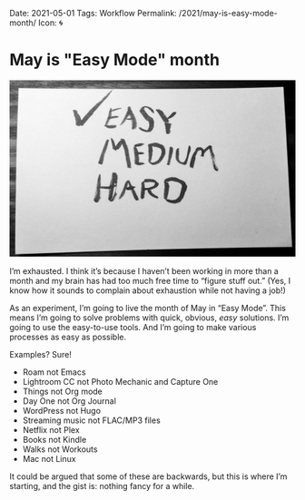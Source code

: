 Date: 2021-05-01
Tags: Workflow
Permalink: /2021/may-is-easy-mode-month/
Icon: 🌀

# May is "Easy Mode" month

![](/_img/2021/APC_0001.jpg)

I’m exhausted. I think it’s because I haven’t been working in more than a month and my brain has had too much free time to “figure stuff out.” (Yes, I know how it sounds to complain about exhaustion while not having a job!)

As an experiment, I’m going to live the month of May in “Easy Mode”. This means I’m going to solve problems with quick, obvious, _easy_ solutions. I’m going to use the easy-to-use tools. And I’m going to make various processes as easy as possible.

Examples? Sure!

*   Roam not Emacs
*   Lightroom CC not Photo Mechanic and Capture One
*   Things not Org mode
*   Day One not Org Journal
*   WordPress not Hugo
*   Streaming music not FLAC/MP3 files
*   Netflix not Plex
*   Books not Kindle
*   Walks not Workouts
*   Mac not Linux

It could be argued that some of these are backwards, but this is where I’m starting, and the gist is: nothing fancy for a while.